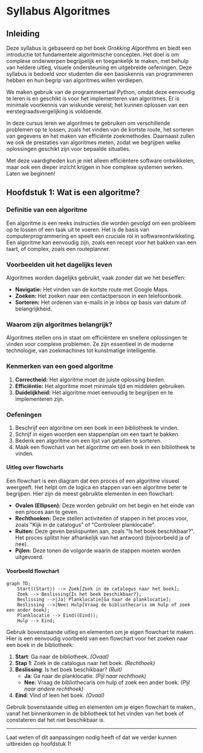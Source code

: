 # Syllabus Algoritmes

## Inleiding
Deze syllabus is gebaseerd op het boek *Grokking Algorithms* en biedt een introductie tot fundamentele algoritmische concepten. Het doel is om complexe onderwerpen begrijpelijk en toegankelijk te maken, met behulp van heldere uitleg, visuele ondersteuning en uitgebreide oefeningen. Deze syllabus is bedoeld voor studenten die een basiskennis van programmeren hebben en hun begrip van algoritmes willen verdiepen.

We maken gebruik van de programmeertaal Python, omdat deze eenvoudig te leren is en geschikt is voor het implementeren van algoritmes. Er is minimale voorkennis van wiskunde vereist; het kunnen oplossen van een eerstegraadsvergelijking is voldoende. 

In deze cursus leren we algoritmes te gebruiken om verschillende problemen op te lossen, zoals het vinden van de kortste route, het sorteren van gegevens en het maken van efficiënte zoekmethodes. Daarnaast zullen we ook de prestaties van algoritmes meten, zodat we begrijpen welke oplossingen geschikt zijn voor bepaalde situaties. 

Met deze vaardigheden kun je niet alleen efficiëntere software ontwikkelen, maar ook een dieper inzicht krijgen in hoe complexe systemen werken. Laten we beginnen!

## Hoofdstuk 1: Wat is een algoritme?

### Definitie van een algoritme
Een algoritme is een reeks instructies die worden gevolgd om een probleem op te lossen of een taak uit te voeren. Het is de basis van computerprogrammering en speelt een cruciale rol in softwareontwikkeling. Een algoritme kan eenvoudig zijn, zoals een recept voor het bakken van een taart, of complex, zoals een routeplanner.

### Voorbeelden uit het dagelijks leven
Algoritmes worden dagelijks gebruikt, vaak zonder dat we het beseffen:
- **Navigatie:** Het vinden van de kortste route met Google Maps.
- **Zoeken:** Het zoeken naar een contactpersoon in een telefoonboek.
- **Sorteren:** Het ordenen van e-mails in je inbox op basis van datum of belangrijkheid.

### Waarom zijn algoritmes belangrijk?
Algoritmes stellen ons in staat om efficiëntere en snellere oplossingen te vinden voor complexe problemen. Ze zijn essentieel in de moderne technologie, van zoekmachines tot kunstmatige intelligentie.

### Kenmerken van een goed algoritme
1. **Correctheid:** Het algoritme moet de juiste oplossing bieden.
2. **Efficiëntie:** Het algoritme moet minimale tijd en middelen gebruiken.
3. **Duidelijkheid:** Het algoritme moet eenvoudig te begrijpen en te implementeren zijn.

### Oefeningen
1. Beschrijf een algoritme om een boek in een bibliotheek te vinden.
2. Schrijf in eigen woorden een stappenplan om een taart te bakken.
3. Bedenk een algoritme om een lijst van getallen te sorteren.
4. Maak een flowchart van het algoritme om een boek in een bibliotheek te vinden.

>

#### Uitleg over flowcharts
Een flowchart is een diagram dat een proces of een algoritme visueel weergeeft. Het helpt om de logica en stappen van een algoritme beter te begrijpen. Hier zijn de meest gebruikte elementen in een flowchart:

- **Ovalen (Ellipsen):** Deze worden gebruikt om het begin en het einde van een proces aan te geven.
- **Rechthoeken:** Deze stellen activiteiten of stappen in het proces voor, zoals "Kijk in de catalogus" of "Controleer planklocatie".
- **Ruiten:** Deze geven beslispunten aan, zoals "Is het boek beschikbaar?". Het proces splitst hier afhankelijk van het antwoord (bijvoorbeeld ja of nee).
- **Pijlen:** Deze tonen de volgorde waarin de stappen moeten worden uitgevoerd.

#### Voorbeeld flowchart

```mermaid
graph TD;
    Start((Start)) --> Zoek[Zoek in de catalogus naar het boek];
    Zoek --> Beslissing{Is het boek beschikbaar?};
    Beslissing -->|Ja| Planklocatie[Ga naar de planklocatie];
    Beslissing -->|Nee| Hulp[Vraag de bibliothecaris om hulp of zoek een ander boek];
    Planklocatie --> Eind((Eind));
    Hulp --> Eind;
```

Gebruik bovenstaande uitleg en elementen om je eigen flowchart te maken.
Hier is een eenvoudig voorbeeld van een flowchart voor het zoeken naar een boek in de bibliotheek:

1. **Start**: Ga naar de bibliotheek. *(Ovaal)*
2. **Stap 1**: Zoek in de catalogus naar het boek. *(Rechthoek)*
3. **Beslissing**: Is het boek beschikbaar? *(Ruit)*
   - **Ja**: Ga naar de planklocatie. *(Pijl naar rechthoek)*
   - **Nee**: Vraag de bibliothecaris om hulp of zoek een ander boek. *(Pijl naar andere rechthoek)*
4. **Eind**: Vind of leen het boek. *(Ovaal)*

Gebruik bovenstaande uitleg en elementen om je eigen flowchart te maken., vanaf het binnenkomen in de bibliotheek tot het vinden van het boek of constateren dat het niet beschikbaar is.

---

Laat weten of dit aanpassingen nodig heeft of dat we verder kunnen uitbreiden op hoofdstuk 1!

